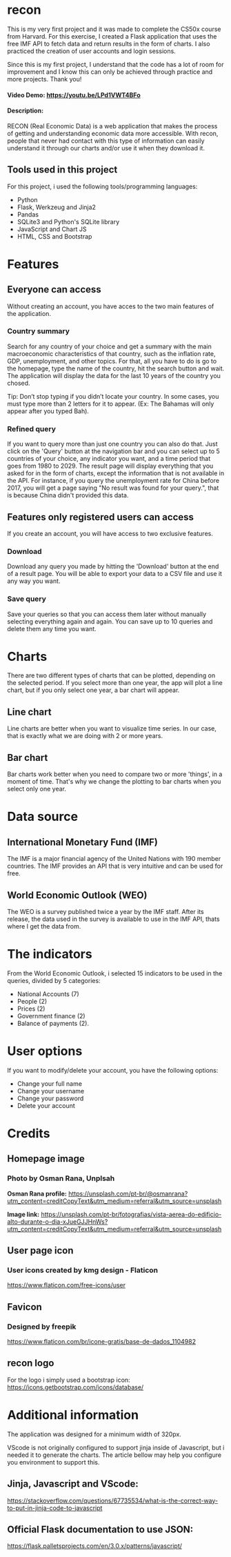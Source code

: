 # recon

This is my very first project and it was made to complete the CS50x course from Harvard. For this exercise, I created a Flask application that uses the free IMF API to fetch data and return results in the form of charts. I also practiced the creation of user accounts and login sessions.

Since this is my first project, I understand that the code has a lot of room for improvement and I know this can only be achieved through practice and more projects. Thank you!

#### Video Demo:  <https://youtu.be/LPd1VWT4BFo>
#### Description:
RECON (Real Economic Data) is a web application that makes the process of getting and understanding economic data more accessible. With recon, people that never had contact with this type of information can easily understand it through our charts and/or use it when they download it.

## Tools used in this project
For this project, i used the following tools/programming languages:

* Python
* Flask, Werkzeug and Jinja2
* Pandas
* SQLite3 and Python's SQLite library
* JavaScript and Chart JS
* HTML, CSS and Bootstrap

# Features

## Everyone can access
Without creating an account, you have acces to the two main features of the application.

### Country summary
Search for any country of your choice and get a summary with the main macroeconomic characteristics of that country, such as the inflation rate, GDP, unemployment, and other topics. For that, all you have to do is go to the homepage, type the name of the country, hit the search button and wait. The application will display the data for the last 10 years of the country you chosed.

Tip: Don’t stop typing if you didn’t locate your country. In some cases, you must type more than 2 letters for it to appear. (Ex: The Bahamas will only appear after you typed Bah).

### Refined query
If you want to query more than just one country you can also do that. Just click on the 'Query' button at the navigation bar and you can select up to 5 countries of your choice, any indicator you want, and a time period that goes from 1980 to 2029. The result page will display everything that you asked for in the form of charts, except the information that is not available in the API. For instance, if you query the unemployment rate for China before 2017, you will get a page saying "No result was found for your query.", that is because China didn't provided this data.

## Features only registered users can access
If you create an account, you will have access to two exclusive features.

### Download
Download any query you made by hitting the 'Download' button at the end of a result page. You will be able to export your data to a CSV file and use it any way you want.

### Save query
Save your queries so that you can access them later without manually selecting everything again and again. You can save up to 10 queries and delete them any time you want.

# Charts
There are two different types of charts that can be plotted, depending on the selected period. If you select more than one year, the app will plot a line chart, but if you only select one year, a bar chart will appear.

## Line chart
Line charts are better when you want to visualize time series. In our case, that is exactly what we are doing with 2 or more years.

## Bar chart
Bar charts work better when you need to compare two or more 'things', in a moment of time. That's why we change the plotting to bar charts when you select only one year.

# Data source

## International Monetary Fund (IMF)
The IMF is a major financial agency of the United Nations with 190 member countries. The IMF provides an API that is very intuitive and can be used for free.

## World Economic Outlook (WEO)
The WEO is a survey published twice a year by the IMF staff. After its release, the data used in the survey is available to use in the IMF API, thats where I get the data from.

# The indicators
From the World Economic Outlook, i selected 15 indicators to be used in the queries, divided by 5 categories:

* National Accounts (7)
* People (2)
* Prices (2)
* Government finance (2)
* Balance of payments (2). 

# User options

If you want to modify/delete your account, you have the following options:

* Change your full name
* Change your username
* Change your password
* Delete your account

# Credits

## Homepage image

### Photo by Osman Rana, Unplsah

**Osman Rana profile:**
https://unsplash.com/pt-br/@osmanrana?utm_content=creditCopyText&utm_medium=referral&utm_source=unsplash

**Image link:**
https://unsplash.com/pt-br/fotografias/vista-aerea-do-edificio-alto-durante-o-dia-xJueGJJHnWs?utm_content=creditCopyText&utm_medium=referral&utm_source=unsplash

## User page icon

### User icons created by kmg design - Flaticon
https://www.flaticon.com/free-icons/user

## Favicon

### Designed by freepik
https://www.flaticon.com/br/icone-gratis/base-de-dados_1104982

## recon logo
For the logo i simply used a bootstrap icon:
https://icons.getbootstrap.com/icons/database/

# Additional information

The application was designed for a minimum width of 320px.

VScode is not originally configured to support jinja inside of Javascript, but i needed it to generate the charts. The article bellow may help you configure you environment to support this.

## Jinja, Javascript and VScode:
https://stackoverflow.com/questions/67735534/what-is-the-correct-way-to-put-in-jinja-code-to-javascript

## Official Flask documentation to use JSON:
https://flask.palletsprojects.com/en/3.0.x/patterns/javascript/
